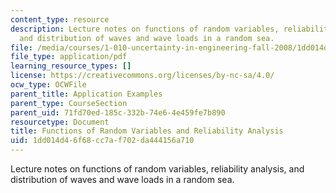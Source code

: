 ```yaml
---
content_type: resource
description: Lecture notes on functions of random variables, reliability analysis,
  and distribution of waves and wave loads in a random sea.
file: /media/courses/1-010-uncertainty-in-engineering-fall-2008/1dd014d46f68cc7af702da444156a710_app_12.pdf
file_type: application/pdf
learning_resource_types: []
license: https://creativecommons.org/licenses/by-nc-sa/4.0/
ocw_type: OCWFile
parent_title: Application Examples
parent_type: CourseSection
parent_uid: 71fd70ed-185c-332b-74e6-4e459fe7b890
resourcetype: Document
title: Functions of Random Variables and Reliability Analysis
uid: 1dd014d4-6f68-cc7a-f702-da444156a710
---
```

Lecture notes on functions of random variables, reliability analysis, and distribution of waves and wave loads in a random sea.